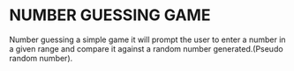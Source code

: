# NUMBER GUESSING GAME
Number guessing a simple game it will prompt the user to enter a number in a given range and compare it against a random number generated.(Pseudo random number).